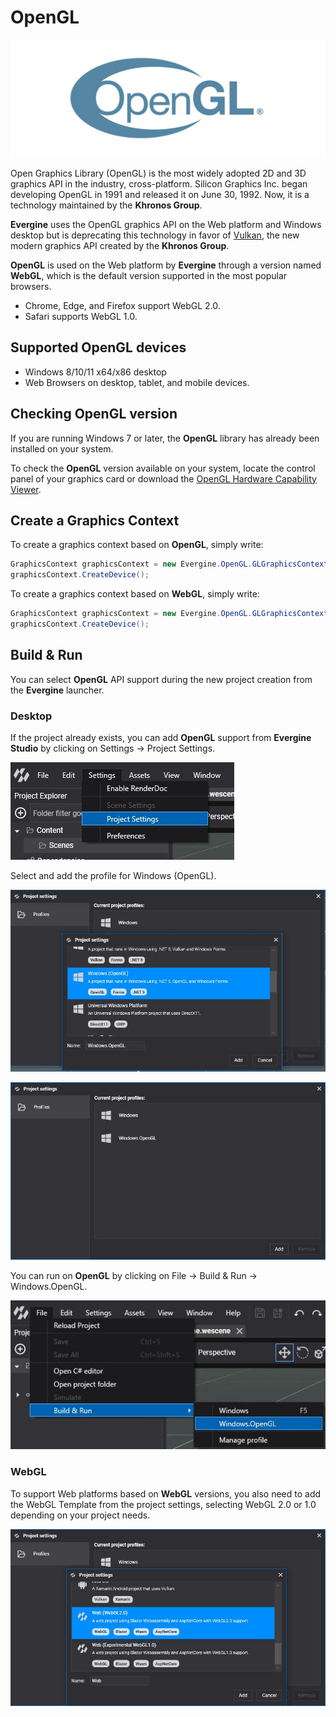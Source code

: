 # OpenGL

![OpenGL API](images/opengl.jpg)

Open Graphics Library (OpenGL) is the most widely adopted 2D and 3D graphics API in the industry, cross-platform. Silicon Graphics Inc. began developing OpenGL in 1991 and released it on June 30, 1992. Now, it is a technology maintained by the **Khronos Group**.

**Evergine** uses the OpenGL graphics API on the Web platform and Windows desktop but is deprecating this technology in favor of [Vulkan](vulkan.md), the new modern graphics API created by the **Khronos Group**.

**OpenGL** is used on the Web platform by **Evergine** through a version named **WebGL**, which is the default version supported in the most popular browsers.

* Chrome, Edge, and Firefox support WebGL 2.0.
* Safari supports WebGL 1.0.

## Supported OpenGL devices

* Windows 8/10/11 x64/x86 desktop
* Web Browsers on desktop, tablet, and mobile devices.

## Checking OpenGL version

If you are running Windows 7 or later, the **OpenGL** library has already been installed on your system.

To check the **OpenGL** version available on your system, locate the control panel of your graphics card or download the [OpenGL Hardware Capability Viewer](https://opengl.gpuinfo.org/download.php).

## Create a Graphics Context

To create a graphics context based on **OpenGL**, simply write:

```csharp
GraphicsContext graphicsContext = new Evergine.OpenGL.GLGraphicsContext();
graphicsContext.CreateDevice();
```

To create a graphics context based on **WebGL**, simply write:

```csharp
GraphicsContext graphicsContext = new Evergine.OpenGL.GLGraphicsContext(GraphicsBackend.WebGL2);
graphicsContext.CreateDevice();
```

## Build & Run

You can select **OpenGL** API support during the new project creation from the **Evergine** launcher.

### Desktop

If the project already exists, you can add **OpenGL** support from **Evergine Studio** by clicking on Settings -> Project Settings.

![Settings](images/dx12_support_0.jpg)

Select and add the profile for Windows (OpenGL).

![Settings](images/gl_support_1.jpg)

![Settings](images/gl_support_2.jpg)

You can run on **OpenGL** by clicking on File -> Build & Run -> Windows.OpenGL.

![Settings](images/gl_support_3.jpg)

### WebGL

To support Web platforms based on **WebGL** versions, you also need to add the WebGL Template from the project settings, selecting WebGL 2.0 or 1.0 depending on your project needs.

![Settings](images/gl_support_4.jpg)